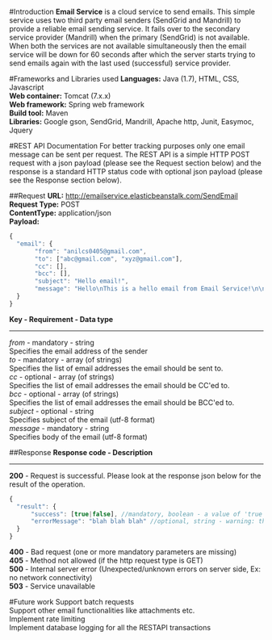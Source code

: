 #Introduction
**Email Service** is a cloud service to send emails. This simple service uses two third party email senders (SendGrid and Mandrill) to provide a reliable email sending service. It fails over to the secondary service provider (Mandrill) when the primary (SendGrid) is not available. When both the services are not available simultaneously then the email service will be down for 60 seconds after which the server starts trying to send emails again with the last used (successful) service provider. 

#Frameworks and Libraries used
**Languages:** Java (1.7), HTML, CSS, Javascript  
**Web container:** Tomcat (7.x.x)  
**Web framework:** Spring web framework   
**Build tool:** Maven   
**Libraries:**  Google gson, SendGrid, Mandrill, Apache http, Junit, Easymoc, Jquery

#REST API Documentation
For better tracking purposes only one email message can be sent per request. The REST API is a simple HTTP POST request with a json payload (please see the Request section below) and the response is a standard HTTP status code with optional json payload (please see the Response section below).

##Request
**URL:** http://emailservice.elasticbeanstalk.com/SendEmail  
**Request Type:** POST  
**ContentType:** application/json  
**Payload:**  
```javascript
{
  "email": {
       "from": "anilcs0405@gmail.com",              
       "to": ["abc@gmail.com", "xyz@gmail.com"],   
       "cc": [],                                   
       "bcc": [],                                   
       "subject": "Hello email!",                   
       "message": "Hello\nThis is a hello email from Email Service!\n\nThank You\nEmail Service." 
  }
}
```
**Key - Requirement - Data type**  
_______________________________________   
*from* - mandatory - string  
Specifies the email address of the sender  
*to* - mandatory - array (of strings)  
Specifies the list of email addresses the email should be sent to.  
*cc* - optional - array (of strings)  
Specifies the list of email addresses the email should be CC'ed to.  
*bcc* - optional - array (of strings)  
Specifies the list of email addresses the email should be BCC'ed to.  
*subject* - optional - string  
Specifies subject of the email (utf-8 format)  
*message* - mandatory - string  
Specifies body of the email (utf-8 format)  

##Response
**Response code - Description**  
_______________________________   
**200** - Request is successful. Please look at the response json below for the result of the operation.  
```javascript
{
  "result": {
      "success": [true|false], //mandatory, boolean - a value of 'true' will ensure that email was sent, but delivery is not guranteed.
      "errorMessage": "blah blah blah" //optional, string - warning: this is not a standard error code
  }
}
```
**400** - Bad request (one or more mandatory parameters are missing)  
**405** - Method not allowed  (if the http request type is GET)  
**500** - Internal server error (Unexpected/unknown errors on server side, Ex: no network connectivity)  
**503** - Service unavailable  
  
#Future work
Support batch requests  
Support other email functionalities like attachments etc.  
Implement rate limiting  
Implement database logging for all the RESTAPI transactions  
